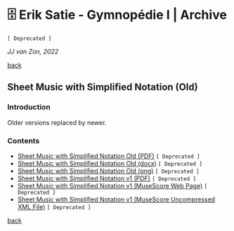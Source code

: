 🗄 Erik Satie - Gymnopédie Ⅰ | Archive
======================================

`[ Deprecated ]`

*JJ van Zon, 2022*

[back](../README.md)

Sheet Music with Simplified Notation (Old)
------------------------------------------

### Introduction

Older versions replaced by newer.

### Contents

- [Sheet Music with Simplified Notation Old (PDF)](satie-gymnopedie-1-sheet-music-simplified-notation-old.pdf) `[ Deprecated ]`
- [Sheet Music with Simplified Notation Old (docx)](satie-gymnopedie-1-sheet-music-simplified-notation-old.docx) `[ Deprecated ]`
- [Sheet Music with Simplified Notation Old (png)](satie-gymnopedie-1-sheet-music-simplified-notation-old.png) `[ Deprecated ]`
- [Sheet Music with Simplified Notation v1 (PDF)](satie-gymnopedie-1-sheet-music-simplified-notation-v1.pdf) `[ Deprecated ]`
- <a href="https://musescore.com/user/42589871/scores/7719923" target="_blank" rel="noopener noreferrer">Sheet Music with Simplified Notation v1 (MuseScore Web Page)</a> `[ Deprecated ]`
- [Sheet Music with Simplified Notation v1 (MuseScore Uncompressed XML File)](satie-gymnopedie-1-sheet-music-simplified-notation-v1.mscx) `[ Deprecated ]`

[back](../README.md)